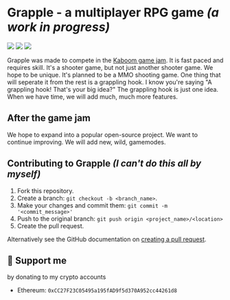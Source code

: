 # Grapple - a multiplayer RPG game _(a work in progress)_

![](https://img.shields.io/github/license/PoseidonCoder/grapple?style=for-the-badge)
![](https://img.shields.io/badge/contributions-welcome-orange.svg?style=for-the-badge)
[![](http://hits.dwyl.com/PoseidonCoder/grapple.svg)](http://hits.dwyl.com/PoseidonCoder/grapple)

Grapple was made to compete in the [Kaboom game jam](https://replit.com/talk/announcements/KABOOM-JAM/127934).
It is fast paced and requires skill.
It's a shooter game, but not just another shooter game. We hope to be unique. It's planned to be a MMO shooting game. One thing that will seperate it from the rest is a grappling hook.
I know you're saying "A grappling hook! That's your big idea?"
The grappling hook is just one idea.
When we have time, we will add much, much more features.

## After the game jam

We hope to expand into a popular open-source project.
We want to continue improving.
We will add new, wild, gamemodes.

## Contributing to Grapple _(I can't do this all by myself)_

1. Fork this repository.
2. Create a branch: `git checkout -b <branch_name>`.
3. Make your changes and commit them: `git commit -m '<commit_message>'`
4. Push to the original branch: `git push origin <project_name>/<location>`
5. Create the pull request.

Alternatively see the GitHub documentation on [creating a pull request](https://help.github.com/en/github/collaborating-with-issues-and-pull-requests/creating-a-pull-request).

## 🤝 Support me

by donating to my crypto accounts

* Ethereum: `0xCC27F23C05495a195fAD9f5d370A952cc44261d8`

